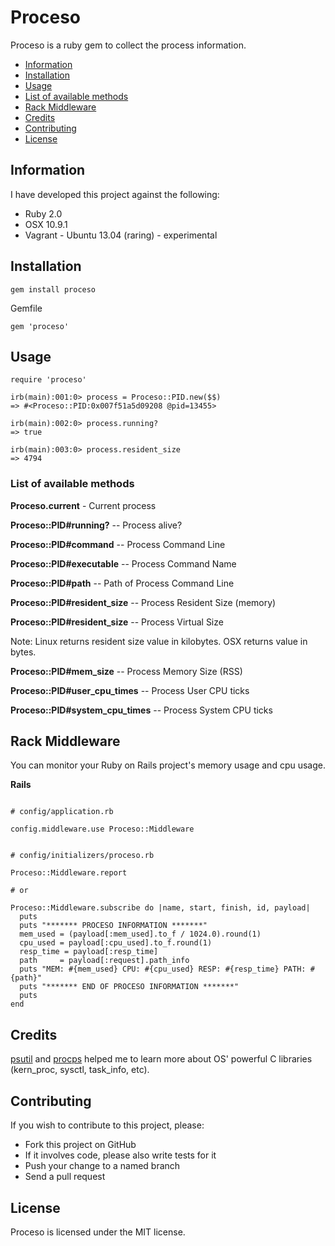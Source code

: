 Proceso
=======

Proceso is a ruby gem to collect the process information.

* [Information](#information)
* [Installation](#installation)
* [Usage](#usage)
* [List of available methods](#list-of-available-methods)
* [Rack Middleware](#rack-middleware)
* [Credits](#credits)
* [Contributing](#contributing)
* [License](#license)

## Information

I have developed this project against the following:

* Ruby 2.0
* OSX 10.9.1
* Vagrant - Ubuntu 13.04 (raring) - experimental

## Installation

```
gem install proceso
```

Gemfile

```
gem 'proceso'
```


## Usage

```
require 'proceso'

irb(main):001:0> process = Proceso::PID.new($$)
=> #<Proceso::PID:0x007f51a5d09208 @pid=13455>

irb(main):002:0> process.running?
=> true

irb(main):003:0> process.resident_size
=> 4794
```

### List of available methods

**Proceso.current** - Current process

**Proceso::PID#running?** -- Process alive?

**Proceso::PID#command** -- Process Command Line

**Proceso::PID#executable** -- Process Command Name

**Proceso::PID#path** -- Path of Process Command Line

**Proceso::PID#resident_size** -- Process Resident Size (memory)

**Proceso::PID#resident_size** -- Process Virtual Size

Note: Linux returns resident size value in kilobytes. OSX returns value in bytes.

**Proceso::PID#mem_size** -- Process Memory Size (RSS)

**Proceso::PID#user_cpu_times** -- Process User CPU ticks

**Proceso::PID#system_cpu_times** -- Process System CPU ticks

## Rack Middleware

You can monitor your Ruby on Rails project's memory usage and cpu usage.

**Rails**

```

# config/application.rb

config.middleware.use Proceso::Middleware


# config/initializers/proceso.rb

Proceso::Middleware.report

# or

Proceso::Middleware.subscribe do |name, start, finish, id, payload|
  puts
  puts "******* PROCESO INFORMATION *******"
  mem_used = (payload[:mem_used].to_f / 1024.0).round(1)
  cpu_used = payload[:cpu_used].to_f.round(1)
  resp_time = payload[:resp_time]
  path     = payload[:request].path_info
  puts "MEM: #{mem_used} CPU: #{cpu_used} RESP: #{resp_time} PATH: #{path}"
  puts "******* END OF PROCESO INFORMATION *******"
  puts
end

```

## Credits

[psutil](https://code.google.com/p/psutil/) and [procps](procps.sourceforge.net) helped me to learn more about OS' powerful C libraries (kern_proc, sysctl, task_info, etc).

## Contributing

If you wish to contribute to this project, please:

* Fork this project on GitHub
* If it involves code, please also write tests for it
* Push your change to a named branch
* Send a pull request

## License

Proceso is licensed under the MIT license.
